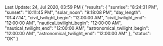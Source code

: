 
Last Update: 24, Jul 2020, 03:59 PM
{
  "results": {
    "sunrise": "8:24:31 PM",
    "sunset": "10:11:45 PM",
    "solar_noon": "9:18:08 PM",
    "day_length": "01:47:14",
    "civil_twilight_begin": "12:00:00 AM",
    "civil_twilight_end": "12:00:00 AM",
    "nautical_twilight_begin": "12:00:00 AM",
    "nautical_twilight_end": "12:00:00 AM",
    "astronomical_twilight_begin": "12:00:00 AM",
    "astronomical_twilight_end": "12:00:00 AM"
  },
  "status": "OK"
}